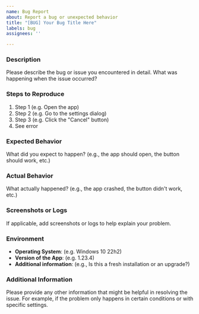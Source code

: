```yaml
---
name: Bug Report
about: Report a bug or unexpected behavior
title: "[BUG] Your Bug Title Here"
labels: bug
assignees: ''

---
```


### Description
Please describe the bug or issue you encountered in detail. What was happening when the issue occurred?

### Steps to Reproduce
1. Step 1 (e.g. Open the app)
2. Step 2 (e.g. Go to the settings dialog)
3. Step 3 (e.g. Click the "Cancel" button)
4. See error

### Expected Behavior
What did you expect to happen? (e.g., the app should open, the button should work, etc.)

### Actual Behavior
What actually happened? (e.g., the app crashed, the button didn't work, etc.)

### Screenshots or Logs
If applicable, add screenshots or logs to help explain your problem.

### Environment
- **Operating System**: (e.g. Windows 10 22h2)
- **Version of the App**: (e.g. 1.23.4)
- **Additional information**: (e.g., Is this a fresh installation or an upgrade?)

### Additional Information
Please provide any other information that might be helpful in resolving the issue. For example, if the problem only happens in certain conditions or with specific settings.